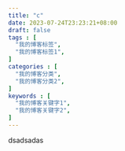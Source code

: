 ```yaml
---
title: "c"
date: 2023-07-24T23:23:21+08:00
draft: false
tags : [
  "我的博客标签",
  "我的博客标签1",
]
categories : [
  "我的博客分类",
  "我的博客分类2",
]
keywords : [
  "我的博客关键字1",
  "我的博客关键字2",
]
---
```


dsadsadas